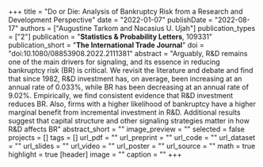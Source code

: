 +++
title = "Do or Die: Analysis of Bankruptcy Risk from a Research and Development Perspective"
date = "2022-01-07"
publishDate = "2022-08-17"
authors = ["Augustine Tarkom and Nacasius U. Ujah"]
publication_types = ["2"]
publication = "**Statistics & Probability Letters**, 109331"
publication_short = "**The International Trade Journal**"
doi = "doi:10.1080/08853908.2022.2111381"
abstract = "Arguably, R&D remains one of the main drivers for signaling, and its essence in reducing bankruptcy risk (BR) is critical. We revisit the literature and debate and find that since 1982, R&D investment has, on average, been increasing at an annual rate of 0.033%, while BR has been decreasing at an annual rate of 9.02%. Empirically, we find consistent evidence that R&D investment reduces BR. Also, firms with a higher likelihood of bankruptcy have a higher marginal benefit from incremental investment in R&D. Additional results suggest that capital structure and other signaling strategies matter in how R&D affects BR"
abstract_short = ""
image_preview = ""
selected = false
projects = []
tags = []
url_pdf = ""
url_preprint = ""
url_code = ""
url_dataset = ""
url_slides = ""
url_video = ""
url_poster = ""
url_source = ""
math = true
highlight = true
[header]
image = ""
caption = ""
+++
